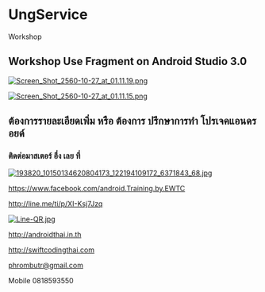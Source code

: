 # UngService
Workshop

## Workshop Use Fragment on Android Studio 3.0

[![Screen_Shot_2560-10-27_at_01.11.19.png](https://s1.postimg.org/8992z7n5rz/Screen_Shot_2560-10-27_at_01.11.19.png)](https://postimg.org/image/2xu6ei133v/)

[![Screen_Shot_2560-10-27_at_01.11.15.png](https://s1.postimg.org/57pyc5gbr3/Screen_Shot_2560-10-27_at_01.11.15.png)](https://postimg.org/image/7ksktcu4xn/)

## ต้องการรายละเอียดเพิ่ม หรือ ต้องการ ปรึกษาการทำ โปรเจคแอนดรอยด์
### ติดต่อมาสเตอร์ อึ่ง เลย ที่

[![193820_10150134620804173_122194109172_6371843_68.jpg](https://s21.postimg.org/4i5tymwsn/193820_10150134620804173_122194109172_6371843_68.jpg)](https://postimg.org/image/4i5tymwsj/)

https://www.facebook.com/android.Training.by.EWTC

http://line.me/ti/p/XI-Ksj7Jzq

[![Line-QR.jpg](https://s9.postimg.org/41ec4gb3z/Line-_QR.jpg)](https://postimg.org/image/h5jwh535n/)

http://androidthai.in.th

http://swiftcodingthai.com    

phrombutr@gmail.com

Mobile 0818593550
